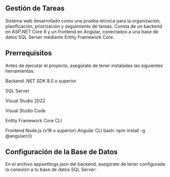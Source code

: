 ## Gestión de Tareas
Sistema web desarrollado como una prueba técnica para la organización, planificación, priorización y seguimiento de tareas.
Consta de un backend en ASP.NET Core 8 y un frontend en Angular, conectados a una base de datos SQL Server mediante Entity Framework Core. 

## Prerrequisitos
Antes de ejecutar el proyecto, asegúrate de tener instaladas las siguientes herramientas:

Backend
.NET SDK 8.0 o superior

SQL Server

Visual Studio 2022

Visual Studio Code

Entity Framework Core CLI

Frontend
Node.js (v18 o superior)
Angular CLI 
bash: npm install -g @angular/cli

## Configuración de la Base de Datos
En el archivo appsettings.json del backend, asegúrate de tener configurada la conexión a tu base de datos SQL Server:

